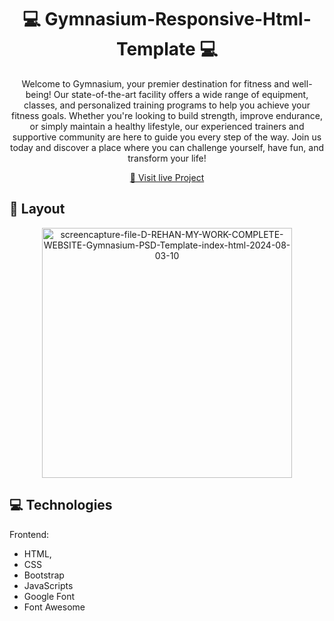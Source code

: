 <h1 align="center" style="font-weight: bold;">💻 Gymnasium-Responsive-Html-Template 💻</h1>


<p align="center">Welcome to Gymnasium, your premier destination for fitness and well-being! Our state-of-the-art facility offers a wide range of equipment, classes, and personalized training programs to help you achieve your fitness goals. Whether you're looking to build strength, improve endurance, or simply maintain a healthy lifestyle, our experienced trainers and supportive community are here to guide you every step of the way. Join us today and discover a place where you can challenge yourself, have fun, and transform your life! </p>


<p align="center">
<a href="https://rehan606.github.io/Gymnasium-Responsive-Html-Template/">📱 Visit live Project</a>
</p>
 
<h2 id="layout">🎨 Layout</h2>

<p align="center">
<img src="https://i.ibb.co/hs7DKBw/screencapture-file-D-REHAN-MY-WORK-COMPLETE-WEBSITE-Gymnasium-PSD-Template-index-html-2024-08-03-10.png" alt="screencapture-file-D-REHAN-MY-WORK-COMPLETE-WEBSITE-Gymnasium-PSD-Template-index-html-2024-08-03-10" border="0" width="400px">
</p>
 
<h2 id="technologies">💻 Technologies</h2>

Frontend: 
- HTML, 
- CSS
- Bootstrap
- JavaScripts
- Google Font
- Font Awesome 
